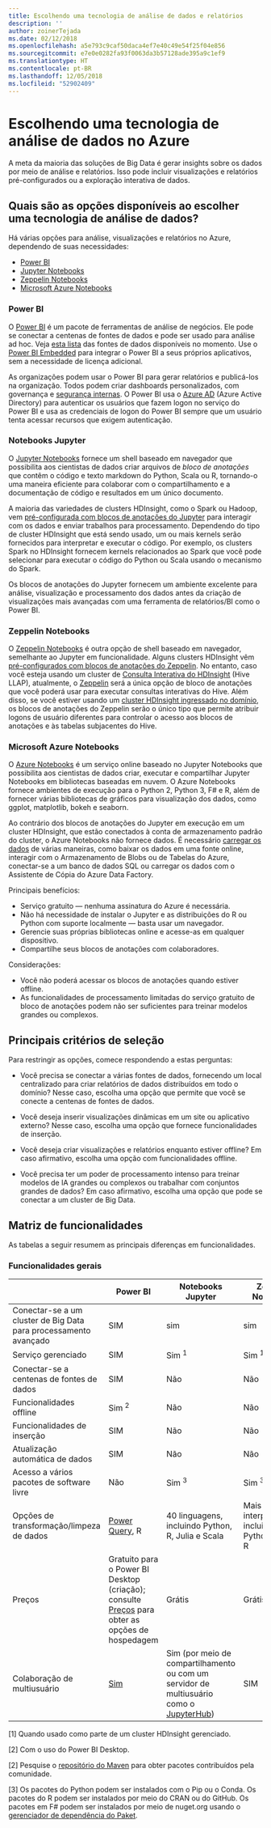```yaml
---
title: Escolhendo uma tecnologia de análise de dados e relatórios
description: ''
author: zoinerTejada
ms.date: 02/12/2018
ms.openlocfilehash: a5e793c9caf50daca4ef7e40c49e54f25f04e856
ms.sourcegitcommit: e7e0e0282fa93f0063da3b57128ade395a9c1ef9
ms.translationtype: HT
ms.contentlocale: pt-BR
ms.lasthandoff: 12/05/2018
ms.locfileid: "52902409"
---
```

# <a name="choosing-a-data-analytics-technology-in-azure"></a>Escolhendo uma tecnologia de análise de dados no Azure

A meta da maioria das soluções de Big Data é gerar insights sobre os dados por meio de análise e relatórios. Isso pode incluir visualizações e relatórios pré-configurados ou a exploração interativa de dados. 

## <a name="what-are-your-options-when-choosing-a-data-analytics-technology"></a>Quais são as opções disponíveis ao escolher uma tecnologia de análise de dados?

Há várias opções para análise, visualizações e relatórios no Azure, dependendo de suas necessidades:

- [Power BI](/power-bi/)
- [Jupyter Notebooks](https://jupyter.readthedocs.io/en/latest/index.html)
- [Zeppelin Notebooks](https://zeppelin.apache.org/)
- [Microsoft Azure Notebooks](https://notebooks.azure.com/)

### <a name="power-bi"></a>Power BI

O [Power BI](/power-bi/) é um pacote de ferramentas de análise de negócios. Ele pode se conectar a centenas de fontes de dados e pode ser usado para análise ad hoc. Veja [esta lista](/power-bi/desktop-data-sources) das fontes de dados disponíveis no momento. Use o [Power BI Embedded](https://azure.microsoft.com/services/power-bi-embedded/) para integrar o Power BI a seus próprios aplicativos, sem a necessidade de licença adicional.

As organizações podem usar o Power BI para gerar relatórios e publicá-los na organização. Todos podem criar dashboards personalizados, com governança e [segurança internas](/power-bi/service-admin-power-bi-security). O Power BI usa o [Azure AD](/azure/active-directory/) (Azure Active Directory) para autenticar os usuários que fazem logon no serviço do Power BI e usa as credenciais de logon do Power BI sempre que um usuário tenta acessar recursos que exigem autenticação.

### <a name="jupyter-notebooks"></a>Notebooks Jupyter 

O [Jupyter Notebooks](https://jupyter.readthedocs.io/en/latest/index.html) fornece um shell baseado em navegador que possibilita aos cientistas de dados criar arquivos de *bloco de anotações* que contêm o código e texto markdown do Python, Scala ou R, tornando-o uma maneira eficiente para colaborar com o compartilhamento e a documentação de código e resultados em um único documento.

A maioria das variedades de clusters HDInsight, como o Spark ou Hadoop, vem [pré-configurada com blocos de anotações do Jupyter](/azure/hdinsight/spark/apache-spark-jupyter-notebook-kernels) para interagir com os dados e enviar trabalhos para processamento. Dependendo do tipo de cluster HDInsight que está sendo usado, um ou mais kernels serão fornecidos para interpretar e executar o código. Por exemplo, os clusters Spark no HDInsight fornecem kernels relacionados ao Spark que você pode selecionar para executar o código do Python ou Scala usando o mecanismo do Spark.

Os blocos de anotações do Jupyter fornecem um ambiente excelente para análise, visualização e processamento dos dados antes da criação de visualizações mais avançadas com uma ferramenta de relatórios/BI como o Power BI.

### <a name="zeppelin-notebooks"></a>Zeppelin Notebooks

O [Zeppelin Notebooks](https://zeppelin.apache.org/) é outra opção de shell baseado em navegador, semelhante ao Jupyter em funcionalidade. Alguns clusters HDInsight vêm [pré-configurados com blocos de anotações do Zeppelin](/azure/hdinsight/spark/apache-spark-zeppelin-notebook). No entanto, caso você esteja usando um cluster de [Consulta Interativa do HDInsight](/azure/hdinsight/interactive-query/apache-interactive-query-get-started) (Hive LLAP), atualmente, o [Zeppelin](/azure/hdinsight/hdinsight-connect-hive-zeppelin) será a única opção de bloco de anotações que você poderá usar para executar consultas interativas do Hive. Além disso, se você estiver usando um [cluster HDInsight ingressado no domínio](/azure/hdinsight/domain-joined/apache-domain-joined-introduction), os blocos de anotações do Zeppelin serão o único tipo que permite atribuir logons de usuário diferentes para controlar o acesso aos blocos de anotações e às tabelas subjacentes do Hive.

### <a name="microsoft-azure-notebooks"></a>Microsoft Azure Notebooks

O [Azure Notebooks](https://notebooks.azure.com/) é um serviço online baseado no Jupyter Notebooks que possibilita aos cientistas de dados criar, executar e compartilhar Jupyter Notebooks em bibliotecas baseadas em nuvem. O Azure Notebooks fornece ambientes de execução para o Python 2, Python 3, F# e R, além de fornecer várias bibliotecas de gráficos para visualização dos dados, como ggplot, matplotlib, bokeh e seaborn.

Ao contrário dos blocos de anotações do Jupyter em execução em um cluster HDInsight, que estão conectados à conta de armazenamento padrão do cluster, o Azure Notebooks não fornece dados. É necessário [carregar os dados](https://notebooks.azure.com/Microsoft/libraries/samples/html/Getting%20to%20your%20Data%20in%20Azure%20Notebooks.ipynb) de várias maneiras, como baixar os dados em uma fonte online, interagir com o Armazenamento de Blobs ou de Tabelas do Azure, conectar-se a um banco de dados SQL ou carregar os dados com o Assistente de Cópia do Azure Data Factory.

Principais benefícios:

* Serviço gratuito &mdash; nenhuma assinatura do Azure é necessária.
* Não há necessidade de instalar o Jupyter e as distribuições do R ou Python com suporte localmente &mdash; basta usar um navegador.
* Gerencie suas próprias bibliotecas online e acesse-as em qualquer dispositivo.
* Compartilhe seus blocos de anotações com colaboradores.

Considerações:

* Você não poderá acessar os blocos de anotações quando estiver offline.
* As funcionalidades de processamento limitadas do serviço gratuito de bloco de anotações podem não ser suficientes para treinar modelos grandes ou complexos.

## <a name="key-selection-criteria"></a>Principais critérios de seleção

Para restringir as opções, comece respondendo a estas perguntas:

- Você precisa se conectar a várias fontes de dados, fornecendo um local centralizado para criar relatórios de dados distribuídos em todo o domínio? Nesse caso, escolha uma opção que permite que você se conecte a centenas de fontes de dados.

- Você deseja inserir visualizações dinâmicas em um site ou aplicativo externo? Nesse caso, escolha uma opção que fornece funcionalidades de inserção.

- Você deseja criar visualizações e relatórios enquanto estiver offline? Em caso afirmativo, escolha uma opção com funcionalidades offline.

- Você precisa ter um poder de processamento intenso para treinar modelos de IA grandes ou complexos ou trabalhar com conjuntos grandes de dados? Em caso afirmativo, escolha uma opção que pode se conectar a um cluster de Big Data.

## <a name="capability-matrix"></a>Matriz de funcionalidades

As tabelas a seguir resumem as principais diferenças em funcionalidades. 

### <a name="general-capabilities"></a>Funcionalidades gerais

| | Power BI | Notebooks Jupyter | Zeppelin Notebooks | Microsoft Azure Notebooks |
| --- | --- | --- | --- | --- |
| Conectar-se a um cluster de Big Data para processamento avançado | SIM | sim | sim | Não  |
| Serviço gerenciado | SIM | Sim <sup>1</sup> | Sim <sup>1</sup> | SIM |
| Conectar-se a centenas de fontes de dados | SIM | Não | Não | Não  |
| Funcionalidades offline | Sim <sup>2</sup> | Não  | Não | Não  |
| Funcionalidades de inserção | SIM | Não | Não | Não  |
| Atualização automática de dados | SIM | Não | Não | Não  |
| Acesso a vários pacotes de software livre | Não  | Sim <sup>3</sup> | Sim <sup>3</sup> | Sim <sup>4</sup> |
| Opções de transformação/limpeza de dados | [Power Query](https://powerbi.microsoft.com/blog/getting-started-with-power-query-part-i/), R | 40 linguagens, incluindo Python, R, Julia e Scala | Mais de 20 interpretadores, incluindo Python, JDBC e R | Python, F#, R |
| Preços | Gratuito para o Power BI Desktop (criação); consulte [Preços](https://powerbi.microsoft.com/pricing/) para obter as opções de hospedagem | Grátis | Grátis | Grátis |
| Colaboração de multiusuário | [Sim](/power-bi/service-how-to-collaborate-distribute-dashboards-reports) | Sim (por meio de compartilhamento ou com um servidor de multiusuário como o [JupyterHub](https://github.com/jupyterhub/jupyterhub)) | SIM | Sim (por meio de compartilhamento) |

[1] Quando usado como parte de um cluster HDInsight gerenciado.

[2] Com o uso do Power BI Desktop.

[2] Pesquise o [repositório do Maven](https://search.maven.org/) para obter pacotes contribuídos pela comunidade.

[3] Os pacotes do Python podem ser instalados com o Pip ou o Conda. Os pacotes do R podem ser instalados por meio do CRAN ou do GitHub. Os pacotes em F# podem ser instalados por meio de nuget.org usando o [gerenciador de dependência do Paket](https://fsprojects.github.io/Paket/).

